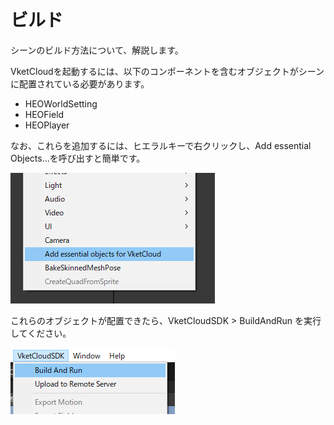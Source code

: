 
# ビルド
シーンのビルド方法について、解説します。

VketCloudを起動するには、以下のコンポーネントを含むオブジェクトがシーンに配置されている必要があります。

- HEOWorldSetting
- HEOField
- HEOPlayer

なお、これらを追加するには、ヒエラルキーで右クリックし、Add essential Objects...を呼び出すと簡単です。

![AddEssentialObjects](img/AddEssentialObjects.jpg)

これらのオブジェクトが配置できたら、VketCloudSDK > BuildAndRun を実行してください。

![BuildAndRun](img/BuildAndRun.jpg)